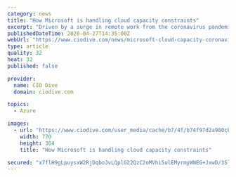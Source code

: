 ```yaml
---
category: news
title: "How Microsoft is handling cloud capacity constraints"
excerpt: "Driven by a surge in remote work from the coronavirus pandemic, Microsoft's service demand skyrocketed and availability waffled."
publishedDateTime: 2020-04-27T14:35:00Z
webUrl: "https://www.ciodive.com/news/microsoft-cloud-capacity-coronavirus/576792/"
type: article
quality: 32
heat: 32
published: false

provider:
  name: CIO Dive
  domain: ciodive.com

topics:
  - Azure

images:
  - url: "https://www.ciodive.com/user_media/cache/b7/4f/b74f97d2a980cbeea55d91705cc30d62.jpg"
    width: 770
    height: 364
    title: "How Microsoft is handling cloud capacity constraints"

secured: "x7flH9gLpuysxW2RjDqboJvLQplG22QzC2oMVhi5ulEMyrmyWNEG+JxwD/3SlYrW9Tx9evaPbrz3RRIYl4Xgi2KG4PiiFH8S8L5uzrXbfaaJE1eKPeQO1yt7sGG+hUd1TlFGJyyt4HSCiqNbXVmxiPyEeHcNhUEyw9VLazpFOawQZhQqCx7Vjk2LJa7JQ+FDVY4l5EsZS/8umuTlqeeBmPZy8d6QDDTKjY/XojTEInTniS6vuZJigQss8mcLoitdBVQY5T/O6BFc5npn5upfe52Zl9QFrxa7kMP/1JQIUtNL5ojAj0AZ+fLD1eBP9in2;prdFvF6VwpjUZCRi86d2fg=="
---
```


